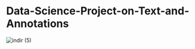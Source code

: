 # Data-Science-Project-on-Text-and-Annotations
![indir (5)](https://user-images.githubusercontent.com/97463861/209210734-285e8e4f-a05f-4b5a-b13a-4835974adedf.png)
